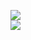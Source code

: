 [![](https://img.shields.io/badge/Made%20With-Github%20Spray-lightgrey.svg?style=for-the-badge&logo=github)](https://github.com/Annihil/github-spray#1968)  
[![](https://i.imgur.com/2DrTn0Z.gif)](https://github.com/Annihil/github-spray)